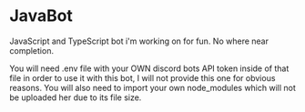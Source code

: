 # JavaBot
JavaScript and TypeScript bot i'm working on for fun. No where near completion.

You will need .env file with your OWN discord bots API token inside of that file in order to use it with this bot, I will not provide this one for obvious reasons.
You will also need to import your own node_modules which will not be uploaded her due to its file size.
